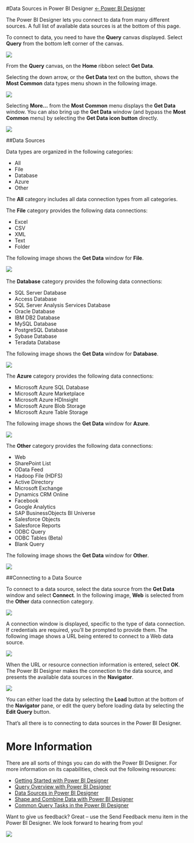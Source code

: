 
#Data Sources in Power BI Designer
[← Power BI Designer](https://support.powerbi.com/media/knowledgebase/topics/68530-power-bi-designer)

The Power BI Designer lets you connect to data from many different sources. A full list of available data sources is at the bottom of this page.

To connect to data, you need to have the **Query** canvas displayed. Select **Query** from the bottom left corner of the canvas.

![](media/powerbi-designer-data-sources/QueryOverview_QueryView.png)


From the **Query** canvas, on the **Home** ribbon select **Get Data**.

Selecting the down arrow, or the **Get Data** text on the button, shows the **Most Common** data types menu shown in the following image.

![](media/powerbi-designer-data-sources/QueryOverview_GetDataMenu.png)


Selecting **More…** from the **Most Common** menu displays the **Get Data** window. You can also bring up the **Get Data** window (and bypass the **Most Common** menu) by selecting the **Get Data** **icon button** directly.

![](media/powerbi-designer-data-sources/DataSources_GetData.png)


##Data Sources

Data types are organized in the following categories:

-   All
-   File
-   Database
-   Azure
-   Other

The **All** category includes all data connection types from all categories.

The **File** category provides the following data connections:

-   Excel
-   CSV
-   XML
-   Text
-   Folder

The following image shows the **Get Data** window for **File**.

![](media/powerbi-designer-data-sources/DataSources_File.png) 

The **Database** category provides the following data connections:

-   SQL Server Database
-   Access Database
-   SQL Server Analysis Services Database
-   Oracle Database
-   IBM DB2 Database
-   MySQL Database
-   PostgreSQL Database
-   Sybase Database
-   Teradata Database

The following image shows the **Get Data** window for **Database**.

![](media/powerbi-designer-data-sources/DataSources_Database.png)


The **Azure** category provides the following data connections:

-   Microsoft Azure SQL Database
-   Microsoft Azure Marketplace
-   Microsoft Azure HDInsight
-   Microsoft Azure Blob Storage
-   Microsoft Azure Table Storage

The following image shows the **Get Data** window for **Azure**.

![](media/powerbi-designer-data-sources/DataSources_Azure.png)


The **Other** category provides the following data connections:

-   Web
-   SharePoint List
-   OData Feed
-   Hadoop File (HDFS)
-   Active Directory
-   Microsoft Exchange
-   Dynamics CRM Online
-   Facebook
-   Google Analytics
-   SAP BusinessObjects BI Universe
-   Salesforce Objects
-   Salesforce Reports
-   ODBC Query
-   ODBC Tables (Beta)
-   Blank Query

The following image shows the **Get Data** window for **Other**.

![](media/powerbi-designer-data-sources/DataSources_Other.png)


##Connecting to a Data Source

To connect to a data source, select the data source from the **Get Data** window and select **Connect**. In the following image, **Web** is selected from the **Other** data connection category.

![](media/powerbi-designer-data-sources/DataSources_OtherWeb.png)


A connection window is displayed, specific to the type of data connection. If credentials are required, you’ll be prompted to provide them. The following image shows a URL being entered to connect to a Web data source.

![](media/powerbi-designer-data-sources/DataSources_FromWebBox.png)


When the URL or resource connection information is entered, select **OK**. The Power BI Designer makes the connection to the data source, and presents the available data sources in the **Navigator**.

![](media/powerbi-designer-data-sources/DataSources_FromNavigatorDialog.png)


You can either load the data by selecting the **Load** button at the bottom of the **Navigator** pane, or edit the query before loading data by selecting the **Edit Query** button.

That’s all there is to connecting to data sources in the Power BI Designer.

More Information
================

There are all sorts of things you can do with the Power BI Designer. For more information on its capabilities, check out the following resources:  

-   [Getting Started with Power BI Designer](https://powerbi.uservoice.com/media/knowledgebase/articles/471664)
-   [Query Overview with Power BI Designer](https://powerbi.uservoice.com/media/knowledgebase/articles/471646)
-   [Data Sources in Power BI Designer](https://powerbi.uservoice.com/media/knowledgebase/articles/471643)
-   [Shape and Combine Data with Power BI Designer](https://powerbi.uservoice.com/media/knowledgebase/articles/471644)
-   [Common Query Tasks in the Power BI Designer](https://powerbi.uservoice.com/media/knowledgebase/articles/471648)    

Want to give us feedback? Great – use the Send Feedback menu item in the Power BI Designer. We look forward to hearing from you!

![](media/powerbi-designer-data-sources/SendFeedback.png)